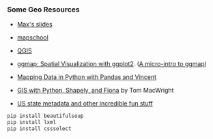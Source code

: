 ### Some Geo Resources

 * [Max's slides](http://bitly.com/GAmapping)

 * [mapschool](http://mapschool.io/)

 * [QGIS](http://www.qgis.org/en/site/)

 * [ggmap: Spatial Visualization with ggplot2](http://stat405.had.co.nz/ggmap.pdf). ([A micro-intro to ggmap](http://planspace.org/2014/02/23/a-micro-intro-to-ggmap/))

 * [Mapping Data in Python with Pandas and Vincent](http://wrobstory.github.io/2013/10/mapping-data-python.html)

 * [GIS with Python, Shapely, and Fiona](http://www.macwright.org/2012/10/31/gis-with-python-shapely-fiona.html) by Tom MacWright

 * [US state metadata and other incredible fun stuff](https://github.com/unitedstates/python-us)

```bash
pip install beautifulsoup
pip install lxml
pip install cssselect
```
